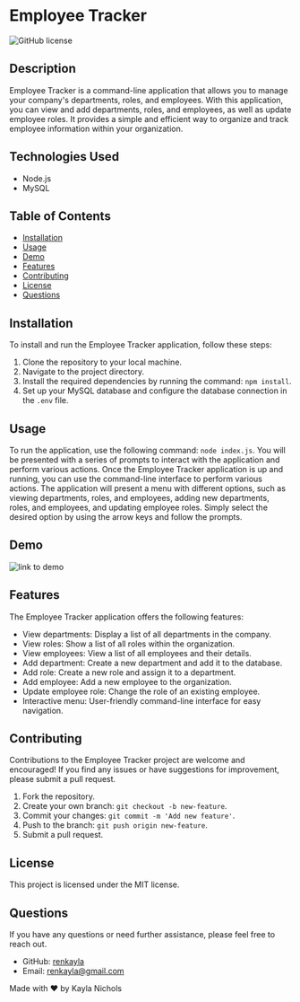 # Employee Tracker

![GitHub license](https://img.shields.io/badge/license-MIT-blue.svg)

## Description
Employee Tracker is a command-line application that allows you to manage your company's departments, roles, and employees. With this application, you can view and add departments, roles, and employees, as well as update employee roles. It provides a simple and efficient way to organize and track employee information within your organization.

## Technologies Used

- Node.js
- MySQL


## Table of Contents
- [Installation](#installation)
- [Usage](#usage)
- [Demo](#demo)
- [Features](#features)
- [Contributing](#contributing)
- [License](#license)
- [Questions](#questions)

## Installation
To install and run the Employee Tracker application, follow these steps:
1. Clone the repository to your local machine.
2. Navigate to the project directory.
3. Install the required dependencies by running the command: `npm install`.
4. Set up your MySQL database and configure the database connection in the `.env` file.

## Usage
To run the application, use the following command: `node index.js`. You will be presented with a series of prompts to interact with the application and perform various actions. Once the Employee Tracker application is up and running, you can use the command-line interface to perform various actions. The application will present a menu with different options, such as viewing departments, roles, and employees, adding new departments, roles, and employees, and updating employee roles. Simply select the desired option by using the arrow keys and follow the prompts.

## Demo

![link to demo](https://drive.google.com/file/d/1NsZ41gN2uDD2KQ0zkToLjaqdiHLiOsCO/view)

## Features
The Employee Tracker application offers the following features:
- View departments: Display a list of all departments in the company.
- View roles: Show a list of all roles within the organization.
- View employees: View a list of all employees and their details.
- Add department: Create a new department and add it to the database.
- Add role: Create a new role and assign it to a department.
- Add employee: Add a new employee to the organization.
- Update employee role: Change the role of an existing employee.
- Interactive menu: User-friendly command-line interface for easy navigation.

## Contributing
Contributions to the Employee Tracker project are welcome and encouraged! If you find any issues or have suggestions for improvement, please submit a pull request. 

1. Fork the repository.
2. Create your own branch: `git checkout -b new-feature`.
3. Commit your changes: `git commit -m 'Add new feature'`.
4. Push to the branch: `git push origin new-feature`.
5. Submit a pull request.

## License
This project is licensed under the MIT license.

## Questions
If you have any questions or need further assistance, please feel free to reach out.

- GitHub: [renkayla](https://github.com/renkayla)
- Email: [renkayla@gmail.com](mailto:renkayla@gmail.com)

Made with ❤️ by Kayla Nichols
